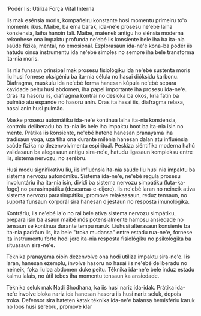 'Podér Iis: Utiliza Força Vital Interna

Iis mak esénsia moris, kompañeiru konstante hosi momentu primeiru to'o momentu ikus. Maibé, ba ema barak, ida-ne'e prosesu ne'ebé laiha konsiensia, laiha hanoin fali. Maibé, matenek antigu ho siénsia moderna rekonhese ona impaktu profunda ne'ebé iis konsiente bele iha ba ita-nia saúde fízika, mental, no emosionál. Ezplorasaun ida-ne'e kona-ba podér iis hatudu oinsá instrumentu ida ne'ebé simples no sempre iha bele transforma ita-nia moris.

Iis nia funsaun prinsipal mak prosesu fisiológiku ida ne'ebé sustenta moris liu husi fornese oksigéniu ba ita-nia célula no hasai dióksidu karbonu. Diafragma, muskulu ida ne'ebé forma hanesan kúpula ne'ebé separa kavidade peitu husi abdomen, iha papel importante iha prosesu ida-ne'e. Oras ita hasoru iis, diafragma kontrai no desloka ba okos, kria fatin ba pulmão atu espande no hasoru anin. Oras ita hasai iis, diafragma relaxa, hasai anin husi pulmão.

Maske prosesu automátiku ida-ne'e kontinua laiha ita-nia konsiensia, kontrolu deliberadu ba ita-nia iis bele iha impaktu boot ba ita-nia isin no mente. Prátika iis konsiente, ne'ebé hatene hanesan pranayama iha tradisaun yoga, uza tiha ona durante milénia hanesan dalan atu influénsia saúde fízika no dezenvolvimentu espirituál. Peskiza siéntifika moderna hahú validasaun ba alegasaun antigu sira-ne'e, hatudu ligasaun kompleksu entre iis, sistema nervozu, no serébru.

Husi modu signifikativu liu, iis influénsia ita-nia saúde liu husi nia impaktu ba sistema nervozu autonómiku. Sistema ida-ne'e, ne'ebé regula prosesu involuntáriu iha ita-nia isin, dividi ba sistema nervozu simpátiku (luta-ka-foge) no parasimpátiku (descansa-e-dijere). Iis ne'ebé laran no neineik ativa sistema nervozu parasimpátiku, promove relaksasaun, reduz tensaun, no suporta funsaun korporál sira hanesan dijestaun no resposta imunológika.

Kontráriu, iis ne'ebé la'o no rai bele ativa sistema nervozu simpátiku, prepara isin ba asaun maibé mós potensialmente hamosu ansiedade no tensaun se kontinua durante tempu naruk. Liuhusi alterasaun konsiente ba ita-nia padrãun iis, ita bele "troka mudansa" entre estadu rua-ne'e, fornese ita instrumentu forte hodi jere ita-nia resposta fisiológiku no psikológika ba situasaun sira-ne'e.

Téknika pranayama oioin dezenvolve ona hodi utiliza impaktu sira-ne'e. Iis laran, hanesan ezemplu, involve hasoru no hasai iis ne'ebé deliberadu no neineik, foka liu ba abdomen duke peitu. Téknika ida-ne'e bele induz estadu kalmu lalais, no útil tebes iha momentu tensaun ka ansiedade.

Téknika seluk mak Nadi Shodhana, ka iis husi nariz ida-idak. Prátika ida-ne'e involve bloka nariz ida hanesan hasoru iis husi nariz seluk, depois troka. Defensor sira hateten katak téknika ida-ne'e balansa hemisfériu karuk no loos husi serébru, promove klar